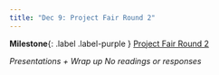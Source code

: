 ```yaml
---
title: "Dec 9: Project Fair Round 2"
---
```


**Milestone**{: .label .label-purple } [Project Fair Round 2](https://canvas.uw.edu/courses/1434073/assignments/5890699)

*Presentations + Wrap up*
*No readings or responses*